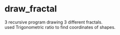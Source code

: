 # draw_fractal

3 recursive program drawing 3 different fractals.  
used Trigonometric ratio to find coordinates of shapes.
